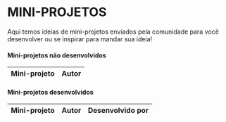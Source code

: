 # MINI-PROJETOS
Aqui temos ideias de mini-projetos enviados pela comunidade para você desenvolver ou se inspirar para mandar sua ideia!

#### Mini-projetos não desenvolvidos
Mini-projeto|Autor
----------|--------

#### Mini-projetos desenvolvidos
Mini-projeto|Autor|Desenvolvido por
----------|--------|-----------------
